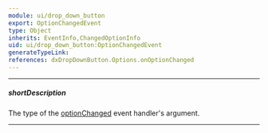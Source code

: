 ```yaml
---
module: ui/drop_down_button
export: OptionChangedEvent
type: Object
inherits: EventInfo,ChangedOptionInfo
uid: ui/drop_down_button:OptionChangedEvent
generateTypeLink: 
references: dxDropDownButton.Options.onOptionChanged
---
```

---
##### shortDescription
The type of the [optionChanged]({basewidgetpath}/Events/#optionChanged) event handler's argument.

---
<!-- Description goes here -->